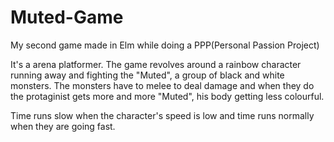 # Muted-Game
My second game made in Elm while doing a PPP(Personal Passion Project)

It's a arena platformer. The game revolves around a rainbow character running away and fighting the "Muted", a group of black and white monsters. The monsters have to melee to deal damage and when they do the protaginist gets more and more "Muted", his body getting less colourful.

Time runs slow when the character's speed is low and time runs normally when they are going fast.
